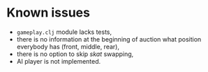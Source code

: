 Known issues
===

 * `gameplay.clj` module lacks tests,
 * there is no information at the beginning of auction what position everybody
   has (front, middle, rear),
 * there is no option to skip *skat* swapping,
 * AI player is not implemented.

